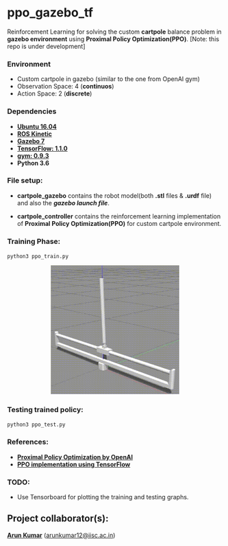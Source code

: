# ppo_gazebo_tf
Reinforcement Learning for solving the custom **cartpole** balance problem in **gazebo environment** using **Proximal Policy Optimization(PPO)**. [Note: this repo is under development]

### Environment
- Custom cartpole in gazebo (similar to the one from OpenAI gym)
- Observation Space: 4 (<strong>continuos</strong>)
- Action Space: 2 (<strong>discrete</strong>) 

### Dependencies

- <b><a href="http://releases.ubuntu.com/16.04/">Ubuntu 16.04</a></b> 
- <b><a href="http://wiki.ros.org/kinetic">ROS Kinetic</a></b>
- <b><a href="http://gazebosim.org/">Gazebo 7</a></b>
- <b><a href="https://www.tensorflow.org/">TensorFlow: 1.1.0</a></b> 
- <b><a href="https://github.com/openai/gym">gym: 0.9.3</a></b>
- <b>Python 3.6</b>

### File setup:
- **cartpole_gazebo** contains the robot model(both **.stl** files & **.urdf** file) and also the ***gazebo launch file***.

- **cartpole_controller** contains the reinforcement learning implementation of ****Proximal Policy Optimization(PPO)**** for custom cartpole environment.

### Training Phase:
```
python3 ppo_train.py
```
<p align= "center">
  <img src="cartpole-gazebo-ppo/cartpole_gazebo/gifs/ppo_training.gif" width="300" height="300">
</p>

### Testing trained policy:
```
python3 ppo_test.py
```
### References:
- <b><a href="https://blog.openai.com/openai-baselines-ppo/">Proximal Policy Optimization by OpenAI</a></b> 
- <b><a href="https://github.com/uidilr/ppo_tf">PPO implementation using TensorFlow</a></b>

### TODO:
- Use Tensorboard for plotting the training and testing graphs. 

## Project collaborator(s): 
**<a href="https://github.com/ioarun">Arun Kumar</a>** (arunkumar12@iisc.ac.in)


